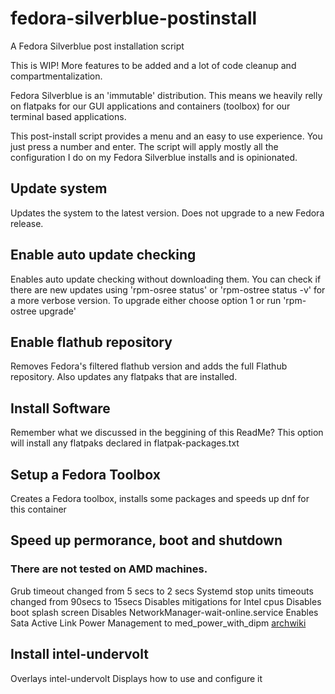 # fedora-silverblue-postinstall
A Fedora Silverblue post installation script

This is WIP! More features to be added and a lot of code cleanup and compartmentalization.

Fedora Silverblue is an 'immutable' distribution.
This means we heavily relly on flatpaks for our GUI applications and containers (toolbox) for our terminal based applications.

This post-install script provides a menu and an easy to use experience. You just press a number and enter.
The script will apply mostly all the configuration I do on my Fedora Silverblue installs and is opinionated.

## Update system
Updates the system to the latest version. Does not upgrade to a new Fedora release.

## Enable auto update checking
Enables auto update checking without downloading them. You can check if there are new updates using 'rpm-osree status' or 'rpm-ostree status -v' for a more verbose version.
To upgrade either choose option 1 or run 'rpm-ostree upgrade'

## Enable flathub repository
Removes Fedora's filtered flathub version and adds the full Flathub repository. Also updates any flatpaks that are installed.

## Install Software
Remember what we discussed in the beggining of this ReadMe?
This option will install any flatpaks declared in flatpak-packages.txt

## Setup a Fedora Toolbox
Creates a Fedora toolbox, installs some packages and speeds up dnf for this container

## Speed up permorance, boot and shutdown
### There are not tested on AMD machines.
Grub timeout changed from 5 secs to 2 secs
Systemd stop units timeouts changed from 90secs to 15secs
Disables mitigations for Intel cpus
Disables boot splash screen
Disables NetworkManager-wait-online.service
Enables Sata Active Link Power Management to med_power_with_dipm [archwiki](https://wiki.archlinux.org/title/Power_management#SATA_Active_Link_Power_Management)

## Install intel-undervolt
Overlays intel-undervolt
Displays how to use and configure it
